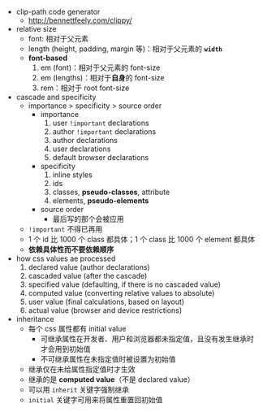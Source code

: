 - clip-path code generator
    - http://bennettfeely.com/clippy/
- relative size
    - font: 相对于父元素
    - length (height, padding, margin 等)：相对于父元素的 **`width`**
    - **font-based**
        1. em (font)：相对于父元素的 font-size
        2. em (lengths)：相对于**自身**的 font-size
        3. rem：相对于 root font-size
- cascade and specificity
    - importance > specificity > source order
        - importance
            1. user `!important` declarations
            2. author `!important` declarations
            3. author declarations
            4. user declarations
            5. default browser declarations
        - specificity
            1. inline styles
            2. ids
            3. classes, **pseudo-classes**, attribute
            4. elements, **pseudo-elements**
        - source order
            - 最后写的那个会被应用
    - `!important` 不得已再用
    - 1 个 id 比 1000 个 class 都具体；1 个 class 比 1000 个 element 都具体
    - **依赖具体性而不要依赖顺序**
- how css values ae processed
    1. declared value (author declarations)
    2. cascaded value (after the cascade)
    3. specified value (defaulting, if there is no cascaded value)
    4. computed value (converting relative values to absolute)
    5. user value (final calculations, based on layout)
    6. actual value (browser and device restrictions)
- inheritance
    - 每个 css 属性都有 initial value
        - 可继承属性在开发者、用户和浏览器都未指定值，且没有发生继承时才会用到初始值
        - 不可继承属性在未指定值时被设置为初始值
    - 继承仅在未给属性指定值时才生效
    - 继承的是 **computed value**（不是 declared value）
    - 可以用 `inherit` 关键字强制继承
    - `initial` 关键字可用来将属性重置回初始值